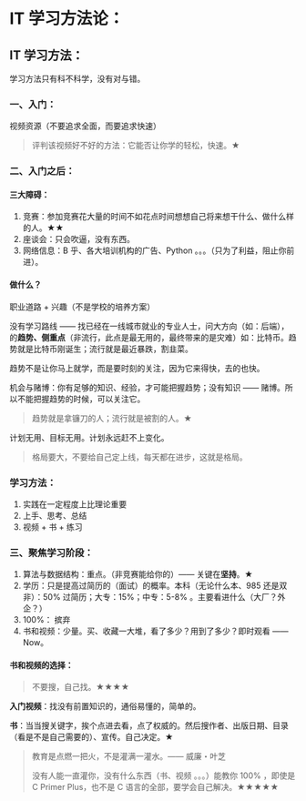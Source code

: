 # IT 学习方法论：

## IT 学习方法：

学习方法只有科不科学，没有对与错。

### 一、入门：

视频资源（不要追求全面，而要追求快速）

> 评判该视频好不好的方法：它能否让你学的轻松，快速。★

### 二、入门之后：

#### 三大障碍：

1. 竞赛：参加竞赛花大量的时间不如花点时间想想自己将来想干什么、做什么样的人。★★
2. 座谈会：只会吹逼，没有东西。
3. 网络信息：B 乎、各大培训机构的广告、Python 。。。（只为了利益，阻止你前进）。

#### 做什么？

职业道路 + 兴趣（不是学校的培养方案）

没有学习路线 —— 找已经在一线城市就业的专业人士，问大方向（如：后端），的**趋势、侧重点**（非流行，此点是最无用的，最终带来的是灾难）如：比特币。趋势就是比特币刚诞生；流行就是最近暴跌，割韭菜。

趋势不是让你马上就学，而是要时刻的关注，因为它来得快，去的也快。

机会与赌博：你有足够的知识、经验，才可能把握趋势；没有知识 —— 赌博。所以不能把握趋势的时候，可以关注它。

> 趋势就是拿镰刀的人；流行就是被割的人。★

计划无用、目标无用。计划永远赶不上变化。

> 格局要大，不要给自己定上线，每天都在进步，这就是格局。

### 学习方法：

1. 实践在一定程度上比理论重要
2. 上手、思考、总结
3. 视频 + 书 + 练习

### 三、聚焦学习阶段：

1. 算法与数据结构：重点。（非竞赛能给你的）—— 关键在**坚持**。★
2. 学历：只是提高过简历的（面试）的概率。本科（无论什么本、985 还是双非）：50% 过简历；大专：15%；中专：5-8% 。主要看进什么（大厂？外企？）
3. 100%： 摈弃
4. 书和视频：少量。买、收藏一大堆，看了多少？用到了多少？即时观看 —— Now。

#### 书和视频的选择：

> 不要搜，自己找。★★★★

**入门视频**：找没有前置知识的，通俗易懂的，简单的。

**书**：当当搜关键字，挨个点进去看，点了权威的。然后搜作者、出版日期、目录（看是不是自己需要的）、宣传。自己决定。★

> 教育是点燃一把火，不是灌满一灌水。—— 威廉・叶芝
>
> 没有人能一直灌你，没有什么东西（书、视频 。。。）能教你 100% ，即使是 C Primer Plus，也不是 C 语言的全部，要学会自己解决。★★★★★

